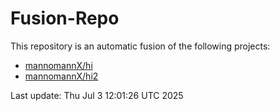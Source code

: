 # Fusion-Repo

This repository is an automatic fusion of the following projects:
- [mannomannX/hi](https://github.com/mannomannX/hi)
- [mannomannX/hi2](https://github.com/mannomannX/hi2)

Last update: Thu Jul  3 12:01:26 UTC 2025
